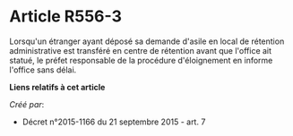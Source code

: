 # Article R556-3

Lorsqu'un étranger ayant déposé sa demande d'asile en local de rétention administrative est transféré en centre de rétention
avant que l'office ait statué, le préfet responsable de la procédure d'éloignement en informe l'office sans délai.

**Liens relatifs à cet article**

_Créé par_:

  - Décret n°2015-1166 du 21 septembre 2015 - art. 7
